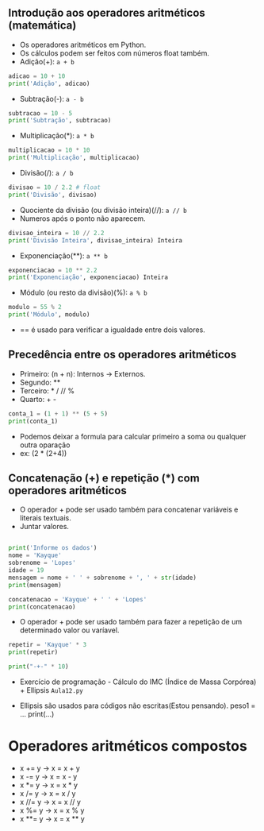##  Introdução aos operadores aritméticos (matemática)
- Os operadores aritméticos em Python.
- Os cálculos podem ser feitos com números float também. 
- Adição(+): `a + b`
``` python
adicao = 10 + 10
print('Adição', adicao)

```

- Subtração(-): `a - b`
``` python
subtracao = 10 - 5 
print('Subtração', subtracao)

```

- Multiplicação(*): `a * b`
``` python
multiplicacao = 10 * 10
print('Multiplicação', multiplicacao)

```

- Divisão(/): `a / b`
``` python
divisao = 10 / 2.2 # float
print('Divisão', divisao)

```

- Quociente da divisão (ou divisão inteira)(//): `a // b`
- Numeros após o ponto não aparecem.
``` python
divisao_inteira = 10 // 2.2
print('Divisão Inteira', divisao_inteira) Inteira

```

- Exponenciação(**): `a ** b`
``` python
exponenciacao = 10 ** 2.2
print('Exponenciação', exponenciacao) Inteira

```

- Módulo (ou resto da divisão)(%): `a % b`
``` python
modulo = 55 % 2
print('Módulo', modulo)

```

- == é usado para verificar a igualdade entre dois valores.

## Precedência entre os operadores aritméticos
- Primeiro: (n + n): Internos -> Externos.
- Segundo: **
- Terceiro: * / // %
- Quarto: + - 
 
``` python
conta_1 = (1 + 1) ** (5 + 5)
print(conta_1)
```
- Podemos deixar a formula para calcular primeiro a soma ou qualquer outra oparação
- ex: (2 * (2+4)) 


## Concatenação (+) e repetição (*) com operadores aritméticos
- O operador + pode ser usado também para concatenar variáveis e literais textuais. 
- Juntar valores.

``` python

print('Informe os dados')
nome = 'Kayque'
sobrenome = 'Lopes'
idade = 19
mensagem = nome + ' ' + sobrenome + ', ' + str(idade)
print(mensagem)

```

``` python
concatenacao = 'Kayque' + ' ' + 'Lopes'
print(concatenacao)
```

- O operador + pode ser usado também para fazer a repetição de um determinado valor ou varíavel.

``` python
repetir = 'Kayque' * 3
print(repetir)

print("-+-" * 10)
```

- Exercício de programação - Cálculo do IMC (Índice de Massa Corpórea) + Ellipsis
`Aula12.py`

- Ellipsis são usados para códigos não escritas(Estou pensando).
peso1 = ...
print(...)

# Operadores aritméticos compostos

- x += y -> x = x + y
- x -= y -> x = x - y
- x *= y -> x = x * y
- x /= y -> x = x / y
- x //= y -> x = x // y
- x %= y -> x = x % y
- x **= y -> x = x ** y
